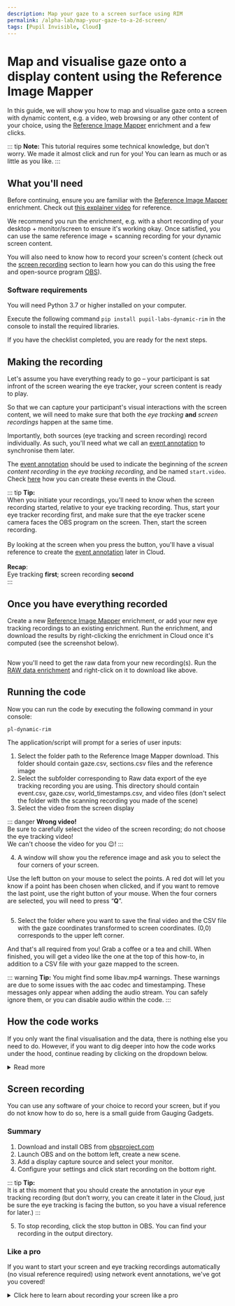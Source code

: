 ```yaml
---
description: Map your gaze to a screen surface using RIM
permalink: /alpha-lab/map-your-gaze-to-a-2d-screen/
tags: [Pupil Invisible, Cloud]
---
```


# Map and visualise gaze onto a display content using the Reference Image Mapper
<TagLinks />
<Youtube src="OXIUjIzCplc"/>

In this guide, we will show you how to map and visualise gaze onto a screen with dynamic content, e.g. a video, web browsing or any other content of your choice, using the [Reference Image Mapper](https://docs.pupil-labs.com/invisible/explainers/enrichments/#reference-image-mapper) enrichment and a few clicks.

::: tip
**Note:** This tutorial requires some technical knowledge, but don't worry. We made it almost click and run for you! You can learn as much or as little as you like.
:::

## What you'll need
Before continuing, ensure you are familiar with the [Reference Image Mapper](https://docs.pupil-labs.com/invisible/explainers/enrichments/#reference-image-mapper) enrichment. Check out [this explainer video](https://www.youtube.com/watch?v=ygqzQEzUIS4&t=56s) for reference. 

We recommend you run the enrichment, e.g. with a short recording of your desktop + monitor/screen to ensure it's working okay. Once satisfied, you can use the same reference image + scanning recording for your dynamic screen content.

You will also need to know how to record your screen's content (check out the [screen recording](#Screen-recording) section to learn how you can do this using the free and open-source program [OBS](https://obsproject.com/)).

### Software requirements

<v-layout row align-center>
<v-flex fill-height shrink>
  <v-checkbox 
    dense
    color="primary"
    >
  </v-checkbox>
</v-flex>
</v-flex shrink>
  You will need Python 3.7 or higher installed on your computer. 
</v-flex>
</v-layout>

<v-layout row align-start>
<v-flex fill-height shrink>
  <v-checkbox 
    dense
    color="primary"
    >
  </v-checkbox>
</v-flex>
</v-flex shrink>
  <p>Execute the following command <code>pip install pupil-labs-dynamic-rim</code> in the console to install the required libraries.</p>
</v-flex>
</v-layout> 

If you have the checklist completed, you are ready for the next steps.

## Making the recording
Let's assume you have everything ready to go – your participant is sat infront of the screen wearing the eye tracker, your screen content is ready to play. 

So that we can capture your participant's visual interactions with the screen content, we will need to make sure that both the *eye tracking* **and** *screen recordings* happen at the same time. 

Importantly, both sources (eye tracking and screen recording) record individually. As such, you'll need what we call an [event annotation](https://docs.pupil-labs.com/invisible/explainers/basic-concepts/#events) to synchronise them later.

The [event annotation](https://docs.pupil-labs.com/invisible/explainers/basic-concepts/#events) should be used to indicate the beginning of the *screen content recording* in the *eye tracking recording*, and be named `start.video`. 
Check [here](https://docs.pupil-labs.com/invisible/explainers/basic-concepts/#events) how you can create these events in the Cloud.

::: tip
**Tip:**<br>
When you initiate your recordings, you'll need to know when the screen recording started, relative to your eye tracking recording. Thus, start your eye tracker recording first, and make sure that the eye tracker scene camera faces the OBS program on the screen. Then, start the screen recording. <br> <br>
By looking at the screen when you press the button, you'll have a visual reference to create the [event annotation](https://docs.pupil-labs.com/invisible/explainers/basic-concepts/#events) later in Cloud.<br>
<br>**Recap**: <br>Eye tracking **first**; screen recording **second**<br>
:::

## Once you have everything recorded

<v-layout row align-start>
<v-flex fill-height shrink>
  <v-checkbox 
    dense
    color="primary"
    >
  </v-checkbox>
</v-flex>
</v-flex fill-height shrink>
  <p>Create a new <a href="https://docs.pupil-labs.com/invisible/explainers/enrichments/#reference-image-mapper">Reference Image Mapper</a> enrichment, or add your new eye tracking recordings to an existing enrichment. Run the enrichment, and download the results by right-clicking the enrichment in Cloud once it's computed (see the screenshot below).</p>
</v-flex>
</v-layout> 

<div class="pb-4" style="display:flex;justify-content:center;">
  <v-img
    class="rounded" 
    :src="require('../media/alpha-lab/download_rim.png')"
    max-width=400px
  >
  </v-img>
</div>

<v-layout row align-start>
<v-flex fill-height shrink>
  <v-checkbox 
    dense
    color="primary"
    >
  </v-checkbox>
</v-flex>
</v-flex fill-height shrink>
  <p>Now you'll need to get the raw data from your new recording(s). Run the <a href="https://docs.pupil-labs.com/invisible/explainers/enrichments/#raw-data-exporter">RAW data enrichment</a> and right-click on it to download like above.</p>
</v-flex>
</v-layout> 

## Running the code
Now you can run the code by executing the following command in your console:

`pl-dynamic-rim`

The application/script will prompt for a series of user inputs:
1. Select the folder path to the Reference Image Mapper download. This folder should contain gaze.csv, sections.csv files and the reference image
2. Select the subfolder corresponding to Raw data export of the eye tracking recording you are using. This directory should contain event.csv, gaze.csv, world_timestamps.csv, and video files (don't select the folder with the scanning recording you made of the scene)
3. Select the video from the screen display

::: danger 
**Wrong video!**<br> Be sure to carefully select the video of the screen recording; do not choose the eye tracking video! <br> We can't choose the video for you 😉!
:::

4. A window will show you the reference image and ask you to select the four corners of your screen. 

Use the left button on your mouse to select the points. A red dot will let you know if a point has been chosen when clicked, and if you want to remove the last point, use the right button of your mouse. When the four corners are selected, you will need to press “**Q**”.

<div class="pb-4" style="display:flex;justify-content:center;">
  <v-img
    class="rounded" 
    :src="require('../media/alpha-lab/screen_corners.png')"
    max-width=300px
  >
  </v-img>
</div>

5. Select the folder where you want to save the final video and the CSV file with the gaze coordinates transformed to screen coordinates. (0,0) corresponds to the upper left corner.

And that's all required from you! Grab a coffee or a tea and chill. When finished, you will get a video like the one at the top of this how-to, in addition to a CSV file with your gaze mapped to the screen.

::: warning
**Tip:**
You might find some libav.mp4 warnings. These warnings are due to some issues with the aac codec and timestamping. These messages only appear when adding the audio stream. You can safely ignore them, or you can disable audio within the code.
:::

## How the code works

If you only want the final visualisation and the data, there is nothing else you need to do. However, if you want to dig deeper into how the code works under the hood, continue reading by clicking on the dropdown below.

<details>
<summary>Read more</summary>
<!-- This is collapsed   -->
<br>
The code is hosted at <a href="https://github.com/pupil-labs/dynamic-rim-module">https://github.com/pupil-labs/dynamic-rim-module</a>. 
    
Navigate to `src/pupil_labs/dynamic_content_on_rim/`. You will first notice that we split the code into several modules. The core functionality is in the script `dynamic_rim.py`. Under the uitools folder, you will find the code used to ask for paths, directories or even to ask for the screen corners. And under the video/read folder is the script to read the timestamps or find a frame for specific timestamps.

In summary, we read the .csv files into Pandas data frames. We use pyav to obtain the timestamps/presentation times for each frame on the videos, and we use OpenCV to get the transformation matrix and apply it to the gaze coordinates. We then merge the data using the timestamps and finally decode the right frames, work with them and encode them again.

You can find below a short description of the main functions.
### Reading timestamps
```python
# on video/read.py
def read_screen_video()
```
This function takes the video path and decodes every frame from the stream, reading their presentation and decoding timestamps and frame index. It returns these values together with an estimate of the frames per second. An optional argument can be given to read audio streams rather than video.
### Merging timestamps
```python
# on dynamic_rim.py 
def merge_tables() 
```

Once the timestamps files have been read into Pandas Dataframes, we can match them using the function <a href="https://pandas.pydata.org/pandas-docs/version/0.25.0/reference/api/pandas.merge_asof.html"> pd.merge_asof()</a>. The function above (merge_tables) merges all the sources: screen, scene, reference image gaze coordinates, frames indexes, etc., in the proper order so that all of them match in the final video.
### Getting the coordinates of the screen and the perspective transformation
```python
# on uitools/get_corners.py
def pick_point_in_image()
```
Takes the path to the RIM download folder and the number of points to collect. It will use OpenCV to load the reference image to the user, downscale to avoid issues with HDPI screens and save the points selected, giving red dots over the image as feedback.

```python
# on dynamic_rim.py
def get_perspective_transform()
```
With the corners selected, this function uses OpenCV’s function cv2.getPerspectiveTransform to obtain the transformation matrix, which is later applied in the main function using cv2.perspectiveTransform to remap the RIM’s gaze coordinates into screen’s coordinates.
### Saving the video

```python
# on dynamic_rim.py
def save_videos()
```

This function takes care of producing the final resulting video.

```python
# on video/read.py
def get_frame()
```

This function will iterate, look for and decode the frame whose presentation timestamps match those required for that frame.

```python
# on dynamic_rim.py
def prepare_image()
```

With the frame withdrawn in the previous function and converted to an image, the gaze will be plotted on top, it will be resized if needed, and the screen patch will be drawn. The different steps to be performed will depend on the source of the frame.

</details>
<!-- empty line   -->

## Screen recording
You can use any software of your choice to record your screen, but if you do not know how to do so, here is a small guide from Gauging Gadgets.

<Youtube src="_LWwqbHU8L0"/>

### Summary
1. Download and install OBS from [obsproject.com](https://obsproject.com)
2. Launch OBS and on the bottom left, create a new scene. 
3. Add a display capture source and select your monitor.
4. Configure your settings and click start recording on the bottom right. 

::: tip
**Tip:**<br>
It is at this moment that you should create the annotation in your eye tracking recording (but don’t worry, you can create it later in the Cloud, just be sure the eye tracking is facing the button, so you have a visual reference for later.)
:::

5. To stop recording, click the stop button in OBS. You can find your recording in the output directory.

### Like a pro
If you want to start your screen and eye tracking recordings automatically (no visual reference required) using network event annotations, we've got you covered!

<details>
<summary>Click here to learn about recording your screen like a pro</summary>
<!-- This is collapsed   -->
<br>
Assuming you have <b>OBS</b> installed and correctly set up, you will need to install the <a href="https://github.com/obsproject/obs-websocket"><b>OBS WebSocket plugin</b></a>. 
<br>
Follow the installer's instructions, and click on "Tools > obs-websocket Settings" when finished. A pop-up will appear and let you modify the settings. There are two parameters we will need for later, the port and the password.

But for now, let's go back to your Python console and install the following packages:
    
```pip install simpleobsws pupil-labs-realtime-api```
    
The first package will help us access the WebSocket API from OBS, and the second is our real-time API wrapper for Python.

Download the script [recording.py](https://raw.githubusercontent.com/pupil-labs/dynamic-rim-module/main/src/pupil_labs/dynamic_content_on_rim/recording/recording.py?token=GHSAT0AAAAAABXIQHJWQYOPFDTO36JXC5N6YZNSEUQ). As you can see, the script uses asynchronous calls to send WebSockets without blocking each other. 
Go to lines **76 & 77** and modify them according to the parameters we had in the obs-websocket settings.
* **L76:** `url="ws://localhost:XXXX/"`where XXXX is the port number you use, defaults to 4455.
    
::: danger
**Do not use 8080!** Pupil Invisible uses this one for the real-time API.
:::
    
* **L77:** Password -> Obvious, isn't it? 

Once everything is set, you only have to run *recording.py*.<br>
This will automatically connect to Pupil Invisible, launch OBS in your system, wait (5s) for it to be fully open, and then send a signal to start recording in OBS along with a "start.video" annotation to your Pupil Invisible.

</details>
<!-- empty line   -->